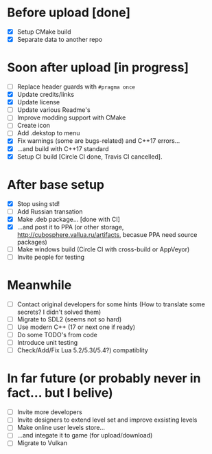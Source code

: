 # Before upload [done]
 * [x] Setup CMake build
 * [x] Separate data to another repo

# Soon after upload [in progress]
 * [ ] Replace header guards with `#pragma once`
 * [x] Update credits/links
 * [x] Update license
 * [ ] Update various Readme's
 * [ ] Improve modding support with CMake
 * [ ] Create icon
 * [ ] Add .dekstop to menu
 * [x] Fix warnings (some are bugs-related) and C++17 errors…
 * [x] …and build with C++17 standard
 * [x] Setup CI build [Circle CI done, Travis CI cancelled].

# After base setup
 * [x] Stop using std!
 * [ ] Add Russian transation
 * [x] Make .deb package… [done with CI]
 * [x] …and post it to PPA (or other storage, <http://cubosphere.vallua.ru/artifacts>, becasue PPA need source packages)
 * [ ] Make windows build (Circle CI with cross-build or AppVeyor)
 * [ ] Invite people for testing

# Meanwhile
 * [ ] Contact original developers for some hints (How to translate some secrets? I didn't solved them)
 * [ ] Migrate to SDL2 (seems not so hard)
 * [ ] Use modern C++ (17 or next one if ready)
 * [ ] Do some TODO's from code
 * [ ] Introduce unit testing
 * [ ] Check/Add/Fix Lua 5.2/5.3(/5.4?) compatiblity

# In far future (or probably never in fact… but I belive)
 * [ ] Invite more developers
 * [ ] Invite designers to extend level set and improve exsisting levels
 * [ ] Make online user levels store…
 * [ ] …and integate it to game (for upload/download)
 * [ ] Migrate to Vulkan
